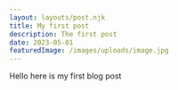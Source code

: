 ```yaml
---
layout: layouts/post.njk
title: My first post
description: The first post
date: 2023-05-01
featuredImage: /images/uploads/image.jpg
---
```


Hello here is my first blog post
